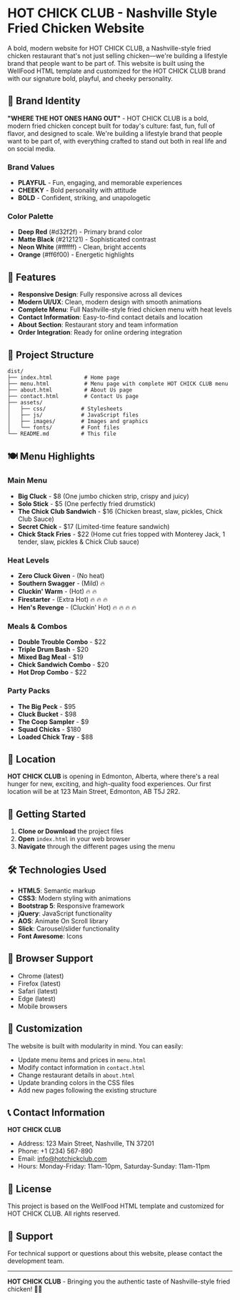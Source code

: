 # HOT CHICK CLUB - Nashville Style Fried Chicken Website

A bold, modern website for HOT CHICK CLUB, a Nashville-style fried chicken restaurant that's not just selling chicken—we're building a lifestyle brand that people want to be part of. This website is built using the WellFood HTML template and customized for the HOT CHICK CLUB brand with our signature bold, playful, and cheeky personality.

## 🎯 Brand Identity

**"WHERE THE HOT ONES HANG OUT"** - HOT CHICK CLUB is a bold, modern fried chicken concept built for today's culture: fast, fun, full of flavor, and designed to scale. We're building a lifestyle brand that people want to be part of, with everything crafted to stand out both in real life and on social media.

### Brand Values
- **PLAYFUL** - Fun, engaging, and memorable experiences
- **CHEEKY** - Bold personality with attitude
- **BOLD** - Confident, striking, and unapologetic

### Color Palette
- **Deep Red** (#d32f2f) - Primary brand color
- **Matte Black** (#212121) - Sophisticated contrast
- **Neon White** (#ffffff) - Clean, bright accents
- **Orange** (#ff6f00) - Energetic highlights

## 🍗 Features

- **Responsive Design**: Fully responsive across all devices
- **Modern UI/UX**: Clean, modern design with smooth animations
- **Complete Menu**: Full Nashville-style fried chicken menu with heat levels
- **Contact Information**: Easy-to-find contact details and location
- **About Section**: Restaurant story and team information
- **Order Integration**: Ready for online ordering integration

## 📁 Project Structure

```
dist/
├── index.html          # Home page
├── menu.html           # Menu page with complete HOT CHICK CLUB menu
├── about.html          # About Us page
├── contact.html        # Contact Us page
├── assets/
│   ├── css/           # Stylesheets
│   ├── js/            # JavaScript files
│   ├── images/        # Images and graphics
│   └── fonts/         # Font files
└── README.md          # This file
```

## 🍽️ Menu Highlights

### Main Menu
- **Big Cluck** - $8 (One jumbo chicken strip, crispy and juicy)
- **Solo Stick** - $5 (One perfectly fried drumstick)
- **The Chick Club Sandwich** - $16 (Chicken breast, slaw, pickles, Chick Club Sauce)
- **Secret Chick** - $17 (Limited-time feature sandwich)
- **Chick Stack Fries** - $22 (Home cut fries topped with Monterey Jack, 1 tender, slaw, pickles & Chick Club sauce)

### Heat Levels
- **Zero Cluck Given** - (No heat)
- **Southern Swagger** - (Mild) 🔥
- **Cluckin' Warm** - (Hot) 🔥 🔥
- **Firestarter** - (Extra Hot) 🔥 🔥 🔥
- **Hen's Revenge** - (Cluckin' Hot) 🔥 🔥 🔥 🔥

### Meals & Combos
- **Double Trouble Combo** - $22
- **Triple Drum Bash** - $20
- **Mixed Bag Meal** - $19
- **Chick Sandwich Combo** - $20
- **Hot Drop Combo** - $22

### Party Packs
- **The Big Peck** - $95
- **Cluck Bucket** - $98
- **The Coop Sampler** - $9
- **Squad Chicks** - $180
- **Loaded Chick Tray** - $88

## 📍 Location

**HOT CHICK CLUB** is opening in Edmonton, Alberta, where there's a real hunger for new, exciting, and high-quality food experiences. Our first location will be at 123 Main Street, Edmonton, AB T5J 2R2.

## 🚀 Getting Started

1. **Clone or Download** the project files
2. **Open** `index.html` in your web browser
3. **Navigate** through the different pages using the menu

## 🛠️ Technologies Used

- **HTML5**: Semantic markup
- **CSS3**: Modern styling with animations
- **Bootstrap 5**: Responsive framework
- **jQuery**: JavaScript functionality
- **AOS**: Animate On Scroll library
- **Slick**: Carousel/slider functionality
- **Font Awesome**: Icons

## 📱 Browser Support

- Chrome (latest)
- Firefox (latest)
- Safari (latest)
- Edge (latest)
- Mobile browsers

## 🎨 Customization

The website is built with modularity in mind. You can easily:

- Update menu items and prices in `menu.html`
- Modify contact information in `contact.html`
- Change restaurant details in `about.html`
- Update branding colors in the CSS files
- Add new pages following the existing structure

## 📞 Contact Information

**HOT CHICK CLUB**
- Address: 123 Main Street, Nashville, TN 37201
- Phone: +1 (234) 567-890
- Email: info@hotchickclub.com
- Hours: Monday-Friday: 11am-10pm, Saturday-Sunday: 11am-11pm

## 📄 License

This project is based on the WellFood HTML template and customized for HOT CHICK CLUB. All rights reserved.

## 🤝 Support

For technical support or questions about this website, please contact the development team.

---

**HOT CHICK CLUB** - Bringing you the authentic taste of Nashville-style fried chicken! 🍗🔥
